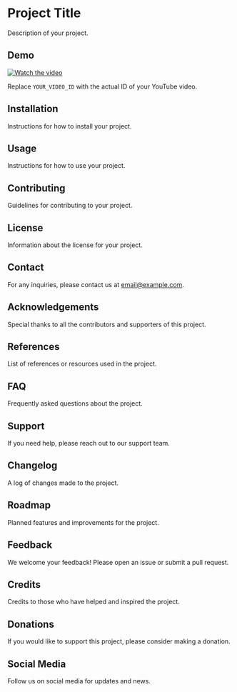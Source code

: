 # Project Title

Description of your project.

## Demo

[![Watch the video]()](https://youtu.be/p7VysoCTzZg)

Replace `YOUR_VIDEO_ID` with the actual ID of your YouTube video.

## Installation

Instructions for how to install your project.

## Usage

Instructions for how to use your project.

## Contributing

Guidelines for contributing to your project.

## License

Information about the license for your project.
## Contact

For any inquiries, please contact us at [email@example.com](mailto:email@example.com).

## Acknowledgements

Special thanks to all the contributors and supporters of this project.

## References

List of references or resources used in the project.

## FAQ

Frequently asked questions about the project.

## Support

If you need help, please reach out to our support team.

## Changelog

A log of changes made to the project.

## Roadmap

Planned features and improvements for the project.

## Feedback

We welcome your feedback! Please open an issue or submit a pull request.

## Credits

Credits to those who have helped and inspired the project.

## Donations

If you would like to support this project, please consider making a donation.

## Social Media

Follow us on social media for updates and news.









































